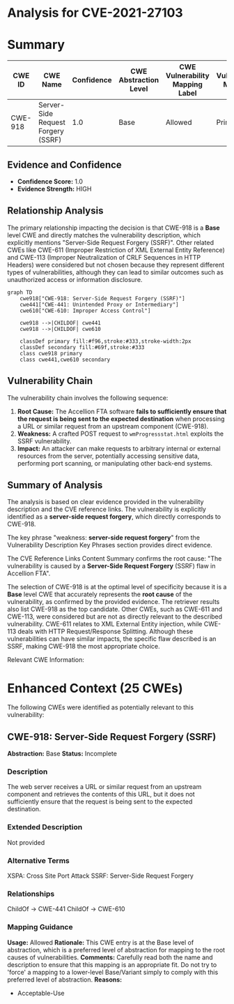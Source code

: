 # Analysis for CVE-2021-27103

# Summary
| CWE ID | CWE Name | Confidence | CWE Abstraction Level | CWE Vulnerability Mapping Label | CWE-Vulnerability Mapping Notes |
|---|---|---|---|---|---|
| CWE-918 | Server-Side Request Forgery (SSRF) | 1.0 | Base | Allowed | Primary CWE |

## Evidence and Confidence

*   **Confidence Score:** 1.0
*   **Evidence Strength:** HIGH

## Relationship Analysis
The primary relationship impacting the decision is that CWE-918 is a **Base** level CWE and directly matches the vulnerability description, which explicitly mentions "Server-Side Request Forgery (SSRF)". Other related CWEs like CWE-611 (Improper Restriction of XML External Entity Reference) and CWE-113 (Improper Neutralization of CRLF Sequences in HTTP Headers) were considered but not chosen because they represent different types of vulnerabilities, although they can lead to similar outcomes such as unauthorized access or information disclosure.

```mermaid
graph TD
    cwe918["CWE-918: Server-Side Request Forgery (SSRF)"]
    cwe441["CWE-441: Unintended Proxy or Intermediary"]
    cwe610["CWE-610: Improper Access Control"]

    cwe918 -->|CHILDOF| cwe441
    cwe918 -->|CHILDOF| cwe610

    classDef primary fill:#f96,stroke:#333,stroke-width:2px
    classDef secondary fill:#69f,stroke:#333
    class cwe918 primary
    class cwe441,cwe610 secondary
```

## Vulnerability Chain
The vulnerability chain involves the following sequence:
1.  **Root Cause:** The Accellion FTA software **fails to sufficiently ensure that the request is being sent to the expected destination** when processing a URL or similar request from an upstream component (CWE-918).
2.  **Weakness:** A crafted POST request to `wmProgressstat.html` exploits the SSRF vulnerability.
3.  **Impact:** An attacker can make requests to arbitrary internal or external resources from the server, potentially accessing sensitive data, performing port scanning, or manipulating other back-end systems.

## Summary of Analysis
The analysis is based on clear evidence provided in the vulnerability description and the CVE reference links. The vulnerability is explicitly identified as a **server-side request forgery**, which directly corresponds to CWE-918.

The key phrase "weakness: **server-side request forgery**" from the Vulnerability Description Key Phrases section provides direct evidence.

The CVE Reference Links Content Summary confirms the root cause: "The vulnerability is caused by a **Server-Side Request Forgery** (SSRF) flaw in Accellion FTA".

The selection of CWE-918 is at the optimal level of specificity because it is a **Base** level CWE that accurately represents the **root cause** of the vulnerability, as confirmed by the provided evidence. The retriever results also list CWE-918 as the top candidate.
Other CWEs, such as CWE-611 and CWE-113, were considered but are not as directly relevant to the described vulnerability. CWE-611 relates to XML External Entity injection, while CWE-113 deals with HTTP Request/Response Splitting. Although these vulnerabilities can have similar impacts, the specific flaw described is an SSRF, making CWE-918 the most appropriate choice.

Relevant CWE Information:

# Enhanced Context (25 CWEs)
The following CWEs were identified as potentially relevant to this vulnerability:

## CWE-918: Server-Side Request Forgery (SSRF)
**Abstraction:** Base
**Status:** Incomplete

### Description
The web server receives a URL or similar request from an upstream component and retrieves the contents of this URL, but it does not sufficiently ensure that the request is being sent to the expected destination.

### Extended Description
Not provided

### Alternative Terms
XSPA: Cross Site Port Attack
SSRF: Server-Side Request Forgery

### Relationships
ChildOf -> CWE-441
ChildOf -> CWE-610

### Mapping Guidance
**Usage:** Allowed
**Rationale:** This CWE entry is at the Base level of abstraction, which is a preferred level of abstraction for mapping to the root causes of vulnerabilities.
**Comments:** Carefully read both the name and description to ensure that this mapping is an appropriate fit. Do not try to 'force' a mapping to a lower-level Base/Variant simply to comply with this preferred level of abstraction.
**Reasons:**
- Acceptable-Use